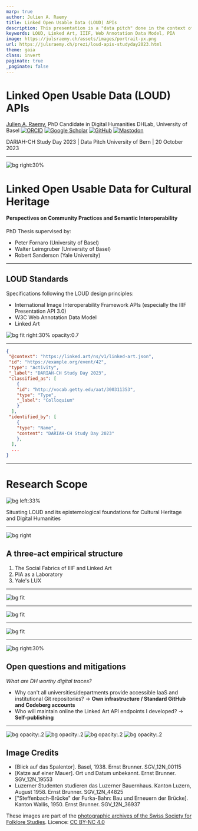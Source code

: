 ```yaml
---
marp: true
author: Julien A. Raemy
title: Linked Open Usable Data (LOUD) APIs
description: This presentation is a "data pitch" done in the context of the DARIAH-CH Study Day 2023 in Bern, Switzerland. In my PhD thesis titled "Linked Open Usable Data for Cultural Heritage", I address the challenge of establishing and studying stable application programming interfaces (APIs) for cultural heritage data. This endeavour aims to enable seamless integration and interoperability, thereby fostering collaboration and accessibility across the domain. However, I encounter a particular hurdle on this journey, as my work is often perceived by existing infrastructures as a service rather than an object of study. During the Community Practices phase of my research, I have adopted a comprehensive approach that combines observations, semi-structured interviews and online surveys. This interweaving of methods allows me to gain valuable insights. I am also actively immersed in the International Image Interoperability Framework (IIIF) and Linked Art communities, using an Actor-Network Theory (ANT) lens to unravel the intricate dependencies and relationships between the various actors. In venturing into the realm of semantic interoperability, I have embarked on a journey of experimentation with modelling, publishing and analysing LOUD-compliant resources, with a key focus on implementing RESTful APIs. These intertwined perspectives are based on the LOUD design principles and leverage JSON-LD as a serialisation format, ensuring adherence to core standards such as the IIIF Presentation API 3.0, W3C Web Annotation Data Model, and Linked Art API. My dissertation presents a compelling set of use cases that highlight the inherent socio-technical characteristics of grassroots initiatives and the way they create and maintain specifications. First, within the confines of my own research, I endeavour to create a bespoke data model that is firmly rooted in LOUD practices. This foundational endeavour strengthens the integrity and coherence of my research within the broader landscape of the cultural heritage field. Secondly, working with Participatory Knowledge Practices in Analogue and Digital Image Archives (PIA) as a dynamic laboratory, I confront the intricacies of data modelling, drawing on practical engagement and reflective contemplation to refine my findings. Finally, an incisive analysis of LUX, the Yale Collection Discovery platform, provides valuable insights into the effective implementation of LOUD standards at scale, highlighting the nuances of data consistency. As I navigate this interdisciplinary expedition, I encounter the intriguing insight that both community practices and semantic interoperability are intricately intertwined. Instead of being distinct and isolated domains, they reveal themselves as interrelated threads, intricately woven together. This entanglement reveals the fluidity and symbiosis between these perspectives, where their convergence leads to a more holistic understanding of the intricate fabric of cultural heritage data. Traversing this distinctive path, I grapple with the captivating challenge of establishing LOUD API endpoints — a challenge diverging from conventional research subjects, which often necessitates self-reliance. In conclusion, my PhD unfolds as a journey that embraces intertwined socio-technical perspectives, showcasing their entanglement rather than discrete divisions.
keywords: LOUD, Linked Art, IIIF, Web Annotation Data Model, PIA
image: https://julsraemy.ch/assets/images/portrait-px.png
url: https://julsraemy.ch/prezi/loud-apis-studyday2023.html
theme: gaia
class: invert
paginate: true
_paginate: false
---
```


<!-- _class: lead -->

# <!-- fit -->  Linked Open Usable Data (LOUD) APIs
[Julien A. Raemy](https://julsraemy.ch), PhD Candidate in Digital Humanities
DHLab, University of Basel
[![ORCID](https://img.shields.io/static/v1?label=ORCID&message=0000-0002-4711-5759&color=A6CE39&logo=orcid)](https://orcid.org/0000-0002-4711-5759) [![Google Scholar](https://img.shields.io/static/v1?label=Google%20Scholar&message=Julien%20A.%20Raemy&color=4285F4&logo=googlescholar)](https://scholar.google.ch/citations?user=pGROUG0AAAAJ&hl) [![GitHub](https://img.shields.io/static/v1?label=GitHub&message=julsraemy&color=181717&logo=github)](https://github.com/julsraemy) [![Mastodon](https://img.shields.io/static/v1?label=Mastodon&message=@julsraemy@hcommons.social&color=6364FF&logo=mastodon)](https://hcommons.social/@julsraemy)

DARIAH-CH Study Day 2023 | Data Pitch
University of Bern | 20 October 2023

---

![bg right:30%](https://sipi.participatory-archives.ch/SGV_12/SGV_12N_00115.jp2/full/max/0/default.jpg)

# Linked Open Usable Data for Cultural Heritage
####  Perspectives on Community Practices and Semantic Interoperability

PhD Thesis supervised by: 
- Peter Fornaro (University of Basel)
- Walter Leimgruber (University of Basel)
- Robert Sanderson (Yale University)

<!-- I am doing my PhD in Digital Humanities on Linked Open Usable Data, with a focus on its (potential) use in the Humanities and the perspectives it could bring in terms of community practices and semantic interoperability. My research is grounded as part of the Participatory Knowledge Practices in Analogue and Digital Image Archives (PIA) research project, which aims to develop a Citizen Science platform around three photographic collections of the Swiss Society for Folklore Studies (SSFS).  -->

<!-- _footer: "https://phd.julsraemy.ch" -->


---

## LOUD Standards
Specifications following the LOUD design principles:

- International Image Interoperability Framework APIs (especially the IIIF Presentation API 3.0)
- W3C Web Annotation Data Model
- Linked Art

![bg fit right:30% opacity:0.7](https://json-ld.org/images/json-ld-logo.png)  

<!-- _footer: "https://linked.art/loud/" -->

<!-- The overall idea of LOUD is to make data easy to use for humans, especially for developers. JSON-LD allows for some mapping of ontological constructs into JSON, which is the lingua-franca of modern developers and is a cornerstone technology of LOUD. Five design principles to promote data consumption have been conceived.  -->


---


```json
{
 "@context": "https://linked.art/ns/v1/linked-art.json", 
 "id": "https://example.org/event/42",
 "type": "Activity",
 "_label": "DARIAH-CH Study Day 2023",
 "classified_as": [
    {
    "id": "http://vocab.getty.edu/aat/300311353", 
    "type": "Type", 
    "_label": "Colloquium"
    }
  ],
 "identified_by": [
    {
    "type": "Name",
    "content": "DARIAH-CH Study Day 2023"
    },
  ],
  ...
}
```

---


<!-- _class: lead -->

# <!-- fit --> Research Scope
![bg left:33%](https://sipi.participatory-archives.ch/SGV_12/SGV_12N_19553.jp2/full/max/0/default.jpg)

Situating LOUD and its epistemological foundations for Cultural Heritage and Digital Humanities

---

![bg right](https://sipi.participatory-archives.ch/SGV_12/SGV_12N_44825.jp2/full/max/0/default.jpg)

## A three-act empirical structure

1. The Social Fabrics of IIIF and Linked Art
2. PIA as a Laboratory
3. Yale's LUX

---

<!-- _backgroundColor: white -->

![bg fit](https://julsraemy.ch/prezi/assets/Research-Scope-Social-Fabrics.svg)

<!-- _paginate: false -->

---

<!-- _backgroundColor: white -->

![bg fit](https://julsraemy.ch/prezi/assets/Research-Scope-PIA.svg)

<!-- _paginate: false -->


---

<!-- _backgroundColor: white -->

![bg fit](https://julsraemy.ch/prezi/assets/Research-Scope-LUX.svg)

<!-- _paginate: false -->

---


![bg right:30%](https://sipi.participatory-archives.ch/SGV_12/SGV_12N_36937.jp2/full/max/0/default.jpg)

## Open questions and mitigations
_What are DH worthy digital traces?_

- Why can't all universities/departments provide accessible IaaS and institutional Git repositories? &rarr; **Own infrastructure / Standard GitHub and Codeberg accounts**
- Who will maintain online the Linked Art API endpoints I developed? &rarr; **Self-publishing**

---

![bg opacity:.2](https://sipi.participatory-archives.ch/SGV_12/SGV_12N_00115.jp2/full/max/0/default.jpg)
![bg opacity:.2](https://sipi.participatory-archives.ch/SGV_12/SGV_12N_19553.jp2/full/max/0/default.jpg)
![bg opacity:.2](https://sipi.participatory-archives.ch/SGV_12/SGV_12N_44825.jp2/full/max/0/default.jpg)
![bg opacity:.2](https://sipi.participatory-archives.ch/SGV_12/SGV_12N_36937.jp2/full/max/0/default.jpg)

## Image Credits
- [Blick auf das Spalentor]. Basel, 1938. Ernst Brunner. SGV_12N_00115 
- [Katze auf einer Mauer]. Ort und Datum unbekannt. Ernst Brunner. SGV_12N_19553
- Luzerner Studenten studieren das Luzerner Bauernhaus. Kanton Luzern, August 1958. Ernst Brunner. SGV_12N_44825
- ["Steffenbach-Brücke" der Furka-Bahn: Bau und Erneuern der Brücke]. Kanton Wallis, 1950. Ernst Brunner. SGV_12N_36937

These images are part of the [photographic archives of the Swiss Society for Folklore Studies](https://archiv.sgv-sstp.ch/). Licence: [CC BY-NC 4.0](https://creativecommons.org/licenses/by-nc/4.0/legalcode)
